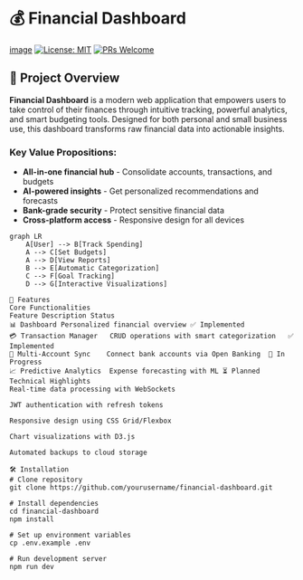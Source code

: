 # 💰 Financial Dashboard

[image](https://github.com/user-attachments/assets/ebf514c3-5021-4c8b-807c-4d37a5c1e44f)
[![License: MIT](https://img.shields.io/badge/License-MIT-blue.svg)](https://opensource.org/licenses/MIT)
[![PRs Welcome](https://img.shields.io/badge/PRs-welcome-brightgreen.svg)](https://github.com/yourusername/financial-dashboard/pulls)

## 🌟 Project Overview

**Financial Dashboard** is a modern web application that empowers users to take control of their finances through intuitive tracking, powerful analytics, and smart budgeting tools. Designed for both personal and small business use, this dashboard transforms raw financial data into actionable insights.

### Key Value Propositions:
- **All-in-one financial hub** - Consolidate accounts, transactions, and budgets
- **AI-powered insights** - Get personalized recommendations and forecasts
- **Bank-grade security** - Protect sensitive financial data
- **Cross-platform access** - Responsive design for all devices

```mermaid
graph LR
    A[User] --> B[Track Spending]
    A --> C[Set Budgets]
    A --> D[View Reports]
    B --> E[Automatic Categorization]
    C --> F[Goal Tracking]
    D --> G[Interactive Visualizations]

🚀 Features
Core Functionalities
Feature	Description	Status
📊 Dashboard	Personalized financial overview	✅ Implemented
💳 Transaction Manager	CRUD operations with smart categorization	✅ Implemented
🏦 Multi-Account Sync	Connect bank accounts via Open Banking	🚧 In Progress
📈 Predictive Analytics	Expense forecasting with ML	⏳ Planned
Technical Highlights
Real-time data processing with WebSockets

JWT authentication with refresh tokens

Responsive design using CSS Grid/Flexbox

Chart visualizations with D3.js

Automated backups to cloud storage

🛠️ Installation
# Clone repository
git clone https://github.com/yourusername/financial-dashboard.git

# Install dependencies
cd financial-dashboard
npm install

# Set up environment variables
cp .env.example .env

# Run development server
npm run dev
